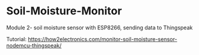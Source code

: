 # Soil-Moisture-Monitor
Module 2- soil moisture sensor with ESP8266, sending data to Thingspeak

Tutorial:
https://how2electronics.com/monitor-soil-moisture-sensor-nodemcu-thingspeak/

